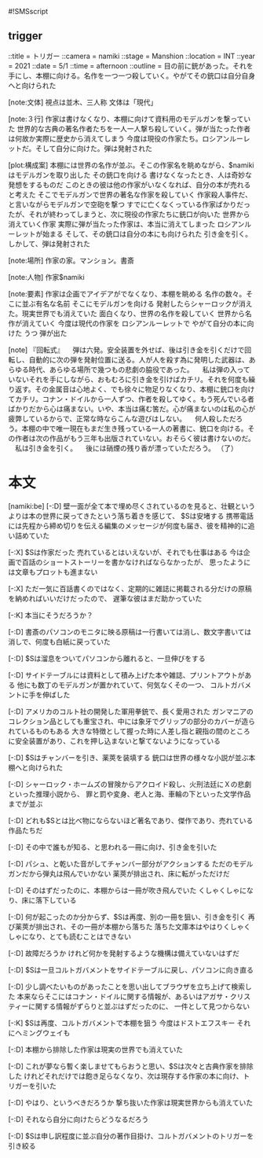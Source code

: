 #!SMSscript

## trigger

::title = トリガー
::camera = namiki
::stage = Manshion
::location = INT
::year = 2021
::date = 5/1
::time = afternoon
::outline = 目の前に銃があった。それを手にし、本棚に向ける。名作を一つ一つ殺していく。やがてその銃口は自分自身へと向けられた

[note:文体]
視点は並木、三人称
文体は「現代」

[note:３行]
作家は書けなくなり、本棚に向けて資料用のモデルガンを撃っていた
世界的な古典の著名作者たちを一人一人撃ち殺していく。弾が当たった作者は何故か実際に歴史から消えてしまう
今度は現役の作家たち。ロシアンルーレットだ。そして自分に向けた。弾は発射された

[plot:構成案]
本棚には世界の名作が並ぶ。そこの作家名を眺めながら、$namikiはモデルガンを取り出した
その銃口を向ける
書けなくなったとき、人は奇妙な発想をするものだ
このときの彼は他の作家がいなくなれば、自分の本が売れると考えた
そこでモデルガンで世界の著名な作家を殺していく
作家殺人事件だ、と言いながらモデルガンで空砲を撃つ
すでに亡くなくっている作家ばかりだったが、それが終わってしまうと、次に現役の作家たちに銃口が向いた
世界から消えていく作家
実際に弾が当たった作家は、本当に消えてしまった
ロシアンルーレットが始まる
そして、その銃口は自分の本にも向けられた
引き金を引く。しかして、弾は発射された

[note:場所]
作家の家。マンション。書斎

[note:人物]
作家$namiki

[note:要素]
作家は企画でアイデアがでなくなり、本棚を眺める
名作の数々。そこに並ぶ有名な名前
そこにモデルガンを向ける
発射したらシャーロックが消えた。現実世界でも消えていた
面白くなり、世界の名作を殺していく
世界から名作が消えていく
今度は現代の作家を
ロシアンルーレットで
やがて自分の本に向けた
うつ
弾が出た

[note]
『回転式』
　弾は六発。安全装置を外せば、後は引き金を引くだけで回転し、自動的に次の弾を発射位置に送る。人が人を殺す為に発明した武器は、あらゆる時代、あらゆる場所で幾つもの悲劇の脇役であった。
　私は弾の入っていないそれを手にしながら、おもむろに引き金を引けばカチリ。それを何度も繰り返す。その金属音は心地よく、でも徐々に物足りなくなり、本棚に銃口を向けてカチリ。コナン・ドイルから一人ずつ、作者を殺してゆく。もう死んでいる者ばかりだから心は痛まない。いや、本当は痛む筈だ。心が痛まないのは私の心が疲弊しているからで、正常な時ならこんな遊びはしない。
　何人殺しただろう。本棚の中で唯一現在もまだ生き残っている一人の著書に、銃口を向ける。その作者は次の作品がもう三年も出版されていない。おそらく彼は書けないのだ。
　私は引き金を引く。
　後には硝煙の残り香が漂っていただろう。
（了）


# 本文

[namiki:be]
[-:D]
壁一面が全て本で埋め尽くされているのを見ると、壮観というよりは本の世界に戻ってきたという落ち着きを感じて、
$Sは安堵する
携帯電話には先程から締め切りを伝える編集のメッセージが何度も届き、彼を精神的に追い詰めていた

[-:X]
$Sは作家だった
売れているとはいえないが、それでも仕事はある
今は企画で百話のショートストーリーを書かなければならなかったが、
思ったようには文章もプロットも進まない

[-:X]
ただ一気に百話書くのではなく、定期的に雑誌に掲載される分だけの原稿を納めればいいだけだったので、
遅筆な彼はまだ助かっていた

[-:K]
本当にそうだろうか？

[-:D]
書斎のパソコンのモニタに映る原稿は一行書いては消し、数文字書いては消しで、何度も白紙に戻っていた

[-:D]
$Sは溜息をついてパソコンから離れると、一旦伸びをする

[-:D]
サイドテーブルには資料として積み上げた本や雑誌、プリントアウトがある
他にも数丁のモデルガンが置かれていて、何気なくその一つ、
コルトガバメントに手を伸ばした

[-:D]
アメリカのコルト社の開発した軍用拳銃で、長く愛用された
ガンマニアのコレクション品としても重宝され、中には象牙でグリップの部分のカバーが造られているものもある
大きな特徴として握った時に人差し指と親指の間のところに安全装置があり、これを押し込まないと撃てないようになっている

[-:D]
$Sはチャンバーを引き、薬莢を装填する
銃口は世界の様々な小説が並ぶ本棚へと向けられた

[-:D]
シャーロック・ホームズの冒険からアクロイド殺し、火刑法廷にＸの悲劇といった推理小説から、
罪と罰や変身、老人と海、車輪の下といった文学作品までが並ぶ

[-:D]
どれも$Sとは比べ物にならないほど著名であり、傑作であり、売れている作品たちだ

[-:D]
その中で誰もが知る、と思われる一冊に向け、引き金を引いた

[-:D]
パシュ、と乾いた音がしてチャンバー部分がアクションする
ただのモデルガンだから弾丸は飛んでいかない
薬莢が排出され、床に転がっただけだ

[-:D]
そのはずだったのに、本棚からは一冊が吹き飛んでいた
くしゃくしゃになり、床に落下している

[-:D]
何が起こったのか分からず、$Sは再度、別の一冊を狙い、引き金を引く
再び薬莢が排出され、その一冊が本棚から落ちた
落ちた文庫本はやはりくしゃくしゃになり、とても読むことはできない

[-:D]
故障だろうか
けれど何かを発射するような機構は備えていないはずだ

[-:D]
$Sは一旦コルトガバメントをサイドテーブルに戻し、パソコンに向き直る

[-:D]
少し調べたいものがあったことを思い出してブラウザを立ち上げて検索した
本来ならそこにはコナン・ドイルに関する情報が、あるいはアガサ・クリスティーに関する情報がずらりと並ぶはずだったのに、
一件として見つからない

[-:K]
$Sは再度、コルトガバメントで本棚を狙う
今度はドストエフスキー
それにヘミングウェイも

[-:D]
本棚から排除した作家は現実の世界でも消えていた

[-:D]
これが夢なら暫く楽しませてもらおうと思い、$Sは次々と古典作家を排除した
けれどそれだけでは飽き足らなくなり、次は現存する作家の本に向け、トリガーを引いた

[-:D]
やはり、というべきだろうか
撃ち抜いた作家は現実世界からも消えていた

[-:D]
それなら自分に向けたらどうなるだろう

[-:D]
$Sは申し訳程度に並ぶ自分の著作目掛け、コルトガバメントのトリガーを引き絞る
